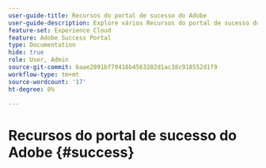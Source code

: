 ```yaml
---
user-guide-title: Recursos do portal de sucesso do Adobe
user-guide-description: Explore vários Recursos do portal de sucesso do Adobe para obter mais detalhes.
feature-set: Experience Cloud
feature: Adobe Success Portal
type: Documentation
hide: true
role: User, Admin
source-git-commit: 6aae2891bf70416b4563282d1ac38c918552d1f9
workflow-type: tm+mt
source-wordcount: '17'
ht-degree: 0%

---
```



# Recursos do portal de sucesso do Adobe {#success}

